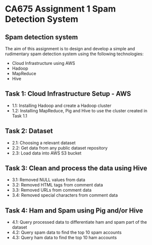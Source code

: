 # CA675 Assignment 1 Spam Detection System


## Spam detection system

The aim of this assignment is to design and develop a simple and rudimentary spam detection
system using the following technologies:

- Cloud Infrastructure using AWS
- Hadoop
- MapReduce
- Hive

## Task 1: Cloud Infrastructure Setup - AWS

- 1.1: Installing Hadoop and create a Hadoop cluster
- 1.2: Installing MapReduce, Pig and Hive to use the cluster created in Task 1.1

## Task 2: Dataset

- 2.1: Choosing a relevant dataset 
- 2.2: Get data from any public dataset repository
- 2.3: Load data into AWS S3 bucket

## Task 3: Clean and process the data using Hive

- 3.1: Removed NULL values from data
- 3.2: Removed HTML tags from comment data
- 3.3: Removed URLs from comment data
- 3.4: Removed special characters from comment data

## Task 4: Ham and Spam using Pig and/or Hive

- 4.1: Query processed data to differentiate ham and spam part of the dataset
- 4.2: Query spam data to find the top 10 spam accounts
- 4.3: Query ham data to find the top 10 ham accounts
